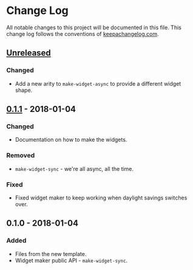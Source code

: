 # Change Log
All notable changes to this project will be documented in this file. This change log follows the conventions of [keepachangelog.com](http://keepachangelog.com/).

## [Unreleased]
### Changed
- Add a new arity to `make-widget-async` to provide a different widget shape.

## [0.1.1] - 2018-01-04
### Changed
- Documentation on how to make the widgets.

### Removed
- `make-widget-sync` - we're all async, all the time.

### Fixed
- Fixed widget maker to keep working when daylight savings switches over.

## 0.1.0 - 2018-01-04
### Added
- Files from the new template.
- Widget maker public API - `make-widget-sync`.

[Unreleased]: https://github.com/your-name/orchard/compare/0.1.1...HEAD
[0.1.1]: https://github.com/your-name/orchard/compare/0.1.0...0.1.1
